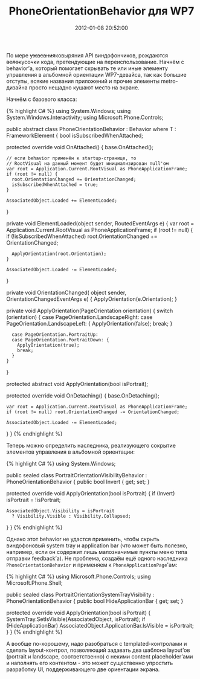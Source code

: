﻿---
layout: post
title: "PhoneOrientationBehavior для WP7"
date: 2012-01-08 20:52:00
categories: 15516776088
tags: csharp wp7 .net behavior
---
По мере ~~ужасания~~ковыряния API виндофончиков, рождаются ~~вело~~кусочки кода, претендующие на переиспользование. Начнём с behavior’а, который помогает скрывать те или иные элементу управления в альбомной ориентации WP7-девайса, так как большие отступы, всякие названия приложений и прочие элементы metro-дизайна просто нещадно кушают место на экране.

Начнём с базового класса:

{% highlight C# %}
using System.Windows;
using System.Windows.Interactivity;
using Microsoft.Phone.Controls;

public abstract class PhoneOrientationBehavior<T> : Behavior<T>
  where T : FrameworkElement
{
  bool isSubscribedWhenAttached;

  protected override void OnAttached() {
    base.OnAttached();

    // если behavior применён к startup-странице, то
    // RootVisual на данный момент будет инициализирован null'ом
    var root = Application.Current.RootVisual as PhoneApplicationFrame;
    if (root != null) {
      root.OrientationChanged += OrientationChanged;
      isSubscribedWhenAttached = true;
    }

    AssociatedObject.Loaded += ElementLoaded;
  }

  private void ElementLoaded(object sender, RoutedEventArgs e)
  {
    var root = Application.Current.RootVisual as PhoneApplicationFrame;
    if (root != null) {
      if (!isSubscribedWhenAttached)
        root.OrientationChanged += OrientationChanged;

      ApplyOrientation(root.Orientation);
    }

    AssociatedObject.Loaded -= ElementLoaded;
  }

  private void OrientationChanged(
    object sender, OrientationChangedEventArgs e)
  {
    ApplyOrientation(e.Orientation);
  }

  private void ApplyOrientation(PageOrientation orientation) {
    switch (orientation) {
      case PageOrientation.LandscapeRight:
      case PageOrientation.LandscapeLeft: {
        ApplyOrientation(false);
        break;
      }

      case PageOrientation.PortraitUp:
      case PageOrientation.PortraitDown: {
        ApplyOrientation(true);
        break;
      }
    }
  }

  protected abstract void ApplyOrientation(bool isPortrait);

  protected override void OnDetaching() {
    base.OnDetaching();

    var root = Application.Current.RootVisual as PhoneApplicationFrame;
    if (root != null) root.OrientationChanged -= OrientationChanged;

    AssociatedObject.Loaded -= ElementLoaded;
  }
}
{% endhighlight %}

Теперь можно определить наследника, реализующего сокрытие элементов управления в альбомной ориентации:

{% highlight C# %}
using System.Windows;

public sealed class PortraitOrientationVisibilityBehavior
  : PhoneOrientationBehavior<FrameworkElement>
{
  public bool Invert { get; set; }

  protected override void ApplyOrientation(bool isPortrait) {
    if (Invert) isPortrait = !isPortrait;

    AssociatedObject.Visibility = isPortrait
      ? Visibility.Visible : Visibility.Collapsed;
  }
}
{% endhighlight %}

Однако этот behavior не удастся применить, чтобы скрыть виндофоновый system tray и application bar (что может быть полезно, например, если он содержит лишь малозначимые пункты меню типа отправки feedback’а). Не проблема, создаём ещё одного наследника `PhoneOrientationBehavior` и применяем к `PhoneApplicationPage`'ам:

{% highlight C# %}
using Microsoft.Phone.Controls;
using Microsoft.Phone.Shell;

public sealed class PortraitOrientationSystemTrayVisibility
  : PhoneOrientationBehavior<PhoneApplicationPage>
{
  public bool HideApplicationBar { get; set; }

  protected override void ApplyOrientation(bool isPortrait) {
    SystemTray.SetIsVisible(AssociatedObject, isPortrait);
    if (HideApplicationBar)
      AssociatedObject.ApplicationBar.IsVisible = isPortrait;
  }
}
{% endhighlight %}

А вообще по-хорошему, надо разобраться с templated-контролами и сделать layout-контрол, позволяющий задавать два шаблона layout’ов (portrait и landscape, соответственно) с некими content placeholder’ами и наполнять его контентом - это может существенно упростить разработку UI, поддерживающего две ориентации экрана.